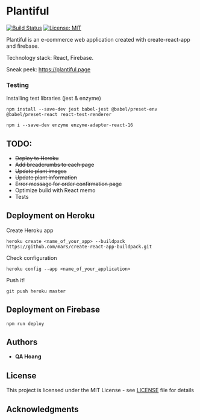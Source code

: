 # Plantiful

[![Build Status](https://travis-ci.com/quanganhhoang/plantiful.svg?branch=master)](https://travis-ci.com/quanganhhoang/plantiful.svg?branch=master)
[![License: MIT](https://img.shields.io/badge/License-MIT-yellow.svg)](https://opensource.org/licenses/MIT)

Plantiful is an e-commerce web application created with create-react-app and firebase.

Technology stack: React, Firebase.

Sneak peek: https://plantiful.page

<!-- Youtube:

[![App Walkthrough](https://img.youtube.com/vi/qOQQJRNF9P4/0.jpg)](https://youtu.be/qOQQJRNF9P4) -->
    

### Testing

Installing test libraries (jest & enzyme)

    npm install --save-dev jest babel-jest @babel/preset-env @babel/preset-react react-test-renderer

    npm i --save-dev enzyme enzyme-adapter-react-16

## TODO:
- ~~Deploy to Heroku~~
- ~~Add breadcrumbs to each page~~
- ~~Update plant images~~
- ~~Update plant information~~
- ~~Error message for order confirmation page~~
- Optimize build with React memo
- Tests


## Deployment on Heroku

Create Heroku app

    heroku create <name_of_your_app> --buildpack https://github.com/mars/create-react-app-buildpack.git


Check configuration

    heroku config --app <name_of_your_application>


Push it!

    git push heroku master


## Deployment on Firebase

    npm run deploy


## Authors

* **QA Hoang**


## License

This project is licensed under the MIT License - see [LICENSE](LICENSE) file for details


## Acknowledgments
